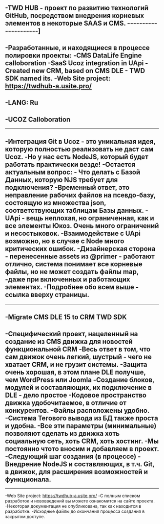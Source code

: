 -TWD HUB - проект по развитию технологий GitHub, посредством внедрения корневых элементов в некоторые SAAS и CMS.
---------------------]
------------------------------
-Разработанные, и находящиеся в процессе полировки проекты:
-CMS DataLife Engine calloboration
-SaaS Ucoz integration in UApi
-Created new CRM, based on CMS DLE - TWD SDK named its.
-Web Site project: https://twdhub-a.usite.pro/
-------------------------------
-LANG: Ru
---------------------
-UCOZ Calloboration
-----------------------------------
----------------------
-Интеграция Git в Ucoz - это уникальная идея, которую полностью реализовать не даст сам Ucoz.
-Но у нас есть NodeJS, который будет работать практически везде!
-Остается актуальным вопрос: - Что делать с Базой Данных, которую NJS требует для подключения?
-Временный ответ, это неправление рабочих файлов на псевдо-базу, состоящую из множества json, соответствующих таблицам Базы данных.
-UApi - вещь неплохая, но ограниченная, как и все элементы Юкоз. Очень много ограничений и несостыковок.
-Взаимодействие с UApi возможно, но в случае с Node много критических ошибок.
-Дизайнерская сторона - перенесенные assets из @primer - работают отлично, система понимает все корневые файлы, но не может создать файлы map,
-даже при включенных и работающих элементах.
-Подробнее обо всем выше - ссылка вверху страницы.
-----------------------------------------
------------------------------------------
-Migrate CMS DLE 15 to CRM TWD SDK
-------------------------------------------
-Специфический проект, нацеленный на создание из CMS движка для новостей функциональной CRM
-Весь ответ в том, что сам движок очень легкий, шустрый - чего не хватает CRM, и не грузит системы.
-Защита очень хорошая, в этом плане DLE получше, чем WordPress или Joomla
-Создание блоков, модулей и составляющих, их подключение в DLE - дело простое
-Кодовое пространство движка удобочитаемое, в отличие от конкурентов.
-Файлы расположены удобно.
-Система Тегового вывода из БД также проста и удобна.
-Все эти параметры (минимальные) позволяют сделать из движка хоть социальную сеть, хоть CRM, хоть хостинг.
-Мы постоянно чтото вносим и добавляем в проект.
-Следующий шаг создания (в процессе) - Внедрение NodeJS и составляющих, в т.ч. Git, в движок, для расширения возможностей и функционала.
------------------------------
------------------------------------
-Web Site project: https://twdhub-a.usite.pro/
-С полным списком разработок и нововведений вы можете ознакомится на сайте проекта.
-Некоторая документация не опубликована, так как находится в разработке.
-Исходные файлы до окончания процесса создания в закрытом доступе.
